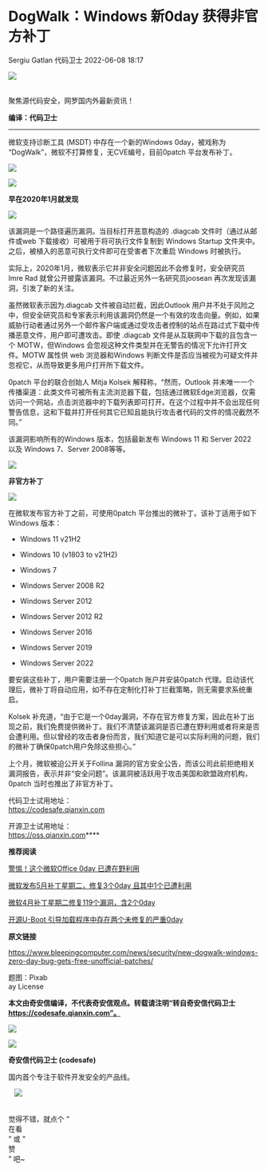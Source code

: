 #  DogWalk：Windows 新0day 获得非官方补丁   
Sergiu Gatlan  代码卫士   2022-06-08 18:17  
  
![](https://mmbiz.qpic.cn/mmbiz_gif/Az5ZsrEic9ot90z9etZLlU7OTaPOdibteeibJMMmbwc29aJlDOmUicibIRoLdcuEQjtHQ2qjVtZBt0M5eVbYoQzlHiaw/640?wx_fmt=gif "")  
  
   
聚焦源代码安全，网罗国内外最新资讯！  
  
**编译：代码卫士**  
  
****  
微软支持诊断工具 (MSDT) 中存在一个新的Windows 0day，被戏称为 “DogWalk”，微软不打算修复，无CVE编号，目前0patch 平台发布补丁。  
  
![](https://mmbiz.qpic.cn/mmbiz_png/oBANLWYScMRBdf5RgjDIKuTmpIlrbg8nNTk662iaLdFjgqYTAibbAibcoqDzuMmicxBJ6YMW4D7cP6MthbmgR14r6Q/640?wx_fmt=png "")  
  
  
![](https://mmbiz.qpic.cn/mmbiz_gif/oBANLWYScMRBdf5RgjDIKuTmpIlrbg8nGUHvzSrUPkd3oIDyal8ZuN2k11ksjCFkJmBbB6ib008vjjDLBNA1qGw/640?wx_fmt=gif "")  
  
**早在2020年1月就发现**  
  
![](https://mmbiz.qpic.cn/mmbiz_png/oBANLWYScMRBdf5RgjDIKuTmpIlrbg8nE3hUYw6zicRP0sqanQKw7NYgMZT6CtIHf8dfH3kBib91CVib6ricyMRwww/640?wx_fmt=png "")  
  
  
  
该漏洞是一个路径遍历漏洞。当目标打开恶意构造的 .diagcab 文件时（通过从邮件或web 下载接收）可被用于将可执行文件复制到 Windows Startup 文件夹中。之后，被植入的恶意可执行文件即可在受害者下次重启 Windows 时被执行。  
  
实际上，2020年1月，微软表示它并非安全问题因此不会修复时，安全研究员 Imre Rad 就曾公开披露该漏洞。不过最近另外一名研究员joosean 再次发现该漏洞，引发了新的关注。  
  
虽然微软表示因为.diagcab 文件被自动拦截，因此Outlook 用户并不处于风险之中，但安全研究员和专家表示利用该漏洞仍然是一个有效的攻击向量。例如，如果威胁行动者通过另外一个邮件客户端或通过受攻击者控制的站点在路过式下载中传播恶意文件，用户即可遭攻击。即使 .diagcab 文件是从互联网中下载的且包含一个 MOTW，但Windows 会忽视这种文件类型并在无警告的情况下允许打开文件。MOTW 属性供 web 浏览器和Windows 判断文件是否应当被视为可疑文件并忽视它，从而导致更多用户打开所下载文件。  
  
0patch 平台的联合创始人 Mitja Kolsek 解释称，“然而，Outlook 并未唯一一个传播渠道：此类文件可被所有主流浏览器下载，包括通过微软Edge浏览器，仅需访问一个网站，点击浏览器中的下载列表即可打开。在这个过程中并不会出现任何警告信息，这和下载并打开任何其它已知且能执行攻击者代码的文件的情况截然不同。”  
  
该漏洞影响所有的Windows 版本，包括最新发布 Windows 11 和 Server 2022 以及 Windows 7、Server 2008等等。  
  
  
![](https://mmbiz.qpic.cn/mmbiz_gif/oBANLWYScMRBdf5RgjDIKuTmpIlrbg8nGUHvzSrUPkd3oIDyal8ZuN2k11ksjCFkJmBbB6ib008vjjDLBNA1qGw/640?wx_fmt=gif "")  
  
**非官方补丁**  
  
![](https://mmbiz.qpic.cn/mmbiz_png/oBANLWYScMRBdf5RgjDIKuTmpIlrbg8nE3hUYw6zicRP0sqanQKw7NYgMZT6CtIHf8dfH3kBib91CVib6ricyMRwww/640?wx_fmt=png "")  
  
  
  
在微软发布官方补丁之前，可使用0patch 平台推出的微补丁。该补丁适用于如下Windows 版本：  
  
- Windows 11 v21H2  
  
- Windows 10 (v1803 to v21H2)  
  
- Windows 7  
  
- Windows Server 2008 R2  
  
- Windows Server 2012  
  
- Windows Server 2012 R2  
  
- Windows Server 2016  
  
- Windows Server 2019  
  
- Windows Server 2022  
  
  
  
要安装这些补丁，用户需要注册一个0patch 账户并安装0patch 代理。启动该代理后，微补丁将自动应用，如不存在定制化打补丁拦截策略，则无需要求系统重启。  
  
Kolsek 补充道，“由于它是一个0day漏洞，不存在官方修复方案，因此在补丁出现之前，我们免费提供微补丁。我们不清楚该漏洞是否已遭在野利用或者将来是否会遭利用。但以曾经的攻击者身份而言，我们知道它是可以实际利用的问题，我们的微补丁确保0patch用户免除这些担心。”  
  
上个月，微软被迫公开关于Follina 漏洞的官方安全公告，而该公司此前拒绝相关漏洞报告，表示并非“安全问题”。该漏洞被活跃用于攻击美国和欧盟政府机构，0patch 当时也推出了非官方补丁。  
  
  
  
代码卫士试用地址：  
https://codesafe.qianxin.com  
  
开源卫士试用地址：  
https://oss.qianxin.com****  
  
  
  
  
  
  
  
  
  
**推荐阅读**  
  
[警惕！这个微软Office 0day 已遭在野利用](http://mp.weixin.qq.com/s?__biz=MzI2NTg4OTc5Nw==&mid=2247512040&idx=2&sn=471a3a8e0d63d1a8f6e3ef80341a47da&chksm=ea949e82dde3179403465e55b09d8a07b71abc9713b4e2d87959a9daf063f59c9b4fa6b6f4f1&scene=21#wechat_redirect)  
  
  
[微软发布5月补丁星期二，修复3个0day 且其中1个已遭利用](http://mp.weixin.qq.com/s?__biz=MzI2NTg4OTc5Nw==&mid=2247511765&idx=2&sn=b99fdd0a3b0bac32aa99cb67c1e0e960&chksm=ea949fbfdde316a964bdc0f19b319726b074bd9786990ab3462d6902d0d05c28778d0e5a1df4&scene=21#wechat_redirect)  
  
  
[微软4月补丁星期二修复119个漏洞，含2个0day](http://mp.weixin.qq.com/s?__biz=MzI2NTg4OTc5Nw==&mid=2247511336&idx=1&sn=052c86709c4ddbf95f813c02e608dcdc&chksm=ea949c42dde315546c695a8137e97da6f7cde2c0e65f5c9c74129b2784ba7556109bdd14a192&scene=21#wechat_redirect)  
  
  
[开源U-Boot 引导加载程序中存在两个未修复的严重0day](http://mp.weixin.qq.com/s?__biz=MzI2NTg4OTc5Nw==&mid=2247512136&idx=1&sn=f1dff2c42ec635a5e317f36ae18cc7f3&chksm=ea948122dde30834305c643105f82ae611aa4a5aefda16ea90c19b366b76a46bf19dfeb70686&scene=21#wechat_redirect)  
  
  
  
  
  
**原文链接**  
  
https://www.bleepingcomputer.com/news/security/new-dogwalk-windows-zero-day-bug-gets-free-unofficial-patches/  
  
  
  
题图：Pixab  
ay License  
  
  
**本文由奇安信编译，不代表奇安信观点。转载请注明“转自奇安信代码卫士 https://codesafe.qianxin.com”。**  
  
  
  
  
![](https://mmbiz.qpic.cn/mmbiz_jpg/oBANLWYScMSf7nNLWrJL6dkJp7RB8Kl4zxU9ibnQjuvo4VoZ5ic9Q91K3WshWzqEybcroVEOQpgYfx1uYgwJhlFQ/640?wx_fmt=jpeg "")  
  
![](https://mmbiz.qpic.cn/mmbiz_jpg/oBANLWYScMSN5sfviaCuvYQccJZlrr64sRlvcbdWjDic9mPQ8mBBFDCKP6VibiaNE1kDVuoIOiaIVRoTjSsSftGC8gw/640?wx_fmt=jpeg "")  
  
**奇安信代码卫士 (codesafe)**  
  
国内首个专注于软件开发安全的产品线。  
  
   ![](https://mmbiz.qpic.cn/mmbiz_gif/oBANLWYScMQ5iciaeKS21icDIWSVd0M9zEhicFK0rbCJOrgpc09iaH6nvqvsIdckDfxH2K4tu9CvPJgSf7XhGHJwVyQ/640?wx_fmt=gif "")  
  
   
觉得不错，就点个 “  
在看  
” 或 "  
赞  
” 吧~  

